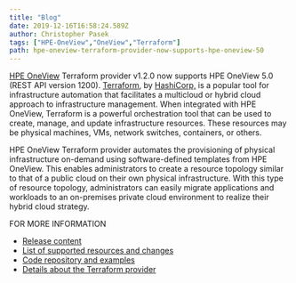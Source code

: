 ```yaml
---
title: "Blog"
date: 2019-12-16T16:58:24.589Z
author: Christopher Pasek 
tags: ["HPE-OneView","OneView","Terraform"]
path: hpe-oneview-terraform-provider-now-supports-hpe-oneview-50
---
```

[HPE OneView](https://www.hpe.com/us/en/integrated-systems/software.html) Terraform provider v1.2.0 now supports HPE OneView 5.0 (REST API version 1200). [Terraform](https://www.terraform.io/), by [HashiCorp,](https://www.hashicorp.com/) is a popular tool for infrastructure automation that facilitates a multicloud or hybrid cloud approach to infrastructure management. When integrated with HPE OneView, Terraform is a powerful orchestration tool that can be used to create, manage, and update infrastructure resources. These resources may be physical machines, VMs, network switches, containers, or others.

HPE OneView Terraform provider automates the provisioning of physical infrastructure on-demand using software-defined templates from HPE OneView. This enables administrators to create a resource topology similar to that of a public cloud on their own physical infrastructure. With this type of resource topology, administrators can easily migrate applications and workloads to an on-premises private cloud environment to realize their hybrid cloud strategy. 

FOR MORE INFORMATION
* [Release content](https://github.com/HewlettPackard/terraform-provider-oneview/releases/tag/v1.2.0)
* [List of supported resources and changes](https://github.com/HewlettPackard/terraform-provider-oneview/blob/master/CHANGELOG.md)
* [Code repository and examples](https://github.com/HewlettPackard/terraform-provider-oneview)
* [Details about the Terraform provider](https://github.com/HewlettPackard/terraform-provider-oneview/blob/master/README.md)
